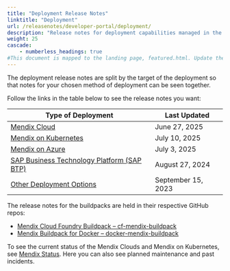 ```yaml
---
title: "Deployment Release Notes"
linktitle: "Deployment"
url: /releasenotes/developer-portal/deployment/
description: "Release notes for deployment capabilities managed in the Mendix Developer Portal"
weight: 25
cascade:
    - numberless_headings: true
#This document is mapped to the landing page, featured.html. Update the link there if renaming or moving the doc file.
---
```


The deployment release notes are split by the target of the deployment so that notes for your chosen method of deployment can be seen together.

Follow the links in the table below to see the release notes you want:

| Type of Deployment | Last Updated |
| --- | --- |
| [Mendix Cloud](/releasenotes/developer-portal/mendix-cloud/) | June 27, 2025 |
| [Mendix on Kubernetes](/releasenotes/developer-portal/mendix-for-private-cloud/) | July 10, 2025 |
| [Mendix on Azure](/releasenotes/developer-portal/mendix-on-azure/) | July 3, 2025 |
| [SAP Business Technology Platform (SAP BTP)](/releasenotes/developer-portal/sap-cloud-platform/) | August 27, 2024 |
| [Other Deployment Options](/releasenotes/developer-portal/on-premises/) | September 15, 2023 |

The release notes for the buildpacks are held in their respective GitHub repos:

* [Mendix Cloud Foundry Buildpack – cf-mendix-buildpack](https://github.com/mendix/cf-mendix-buildpack/releases)
* [Mendix Buildpack for Docker – docker-mendix-buildpack](https://github.com/mendix/docker-mendix-buildpack/releases)

To see the current status of the Mendix Clouds and Mendix on Kubernetes, see [Mendix Status](https://status.mendix.com/). Here you can also see planned maintenance and past incidents.
